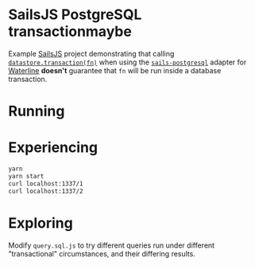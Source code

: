 # SailsJS PostgreSQL transactionmaybe

Example [SailsJS](https://sailsjs.com/) project demonstrating that calling [`datastore.transaction(fn)`](https://sailsjs.com/documentation/reference/waterline-orm/datastores/transaction) when using the [`sails-postgresql`](https://www.npmjs.com/package/sails-postgresql) adapter for [Waterline](https://waterlinejs.org) **doesn't** guarantee that `fn` will be run inside a database transaction.

# Running

# Experiencing

```sh
yarn
yarn start
curl localhost:1337/1
curl localhost:1337/2
```

# Exploring

Modify `query.sql.js` to try different queries run under different "transactional" circumstances, and their differing results.
